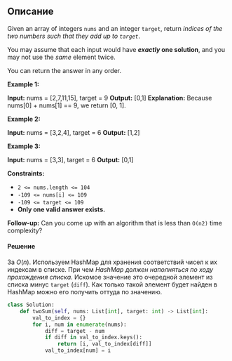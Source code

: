 ## Описание

Given an array of integers `nums` and an integer `target`, return _indices of the two numbers such that they add up to `target`_.

You may assume that each input would have **_exactly_ one solution**, and you may not use the _same_ element twice.

You can return the answer in any order.

**Example 1:**

**Input:** nums = [2,7,11,15], target = 9
**Output:** [0,1]
**Explanation:** Because nums[0] + nums[1] == 9, we return [0, 1].

**Example 2:**

**Input:** nums = [3,2,4], target = 6
**Output:** [1,2]

**Example 3:**

**Input:** nums = [3,3], target = 6
**Output:** [0,1]

**Constraints:**

- `2 <= nums.length <= 104`
- `-109 <= nums[i] <= 109`
- `-109 <= target <= 109`
- **Only one valid answer exists.**

**Follow-up:** Can you come up with an algorithm that is less than `O(n2)` time complexity?

#### Решение
 
За $O(n)$. Используем HashMap для хранения соответствий чисел к их индексам в списке. При чем *HashMap должен наполняться по ходу прохождения списка*. Искомое значение это очередной элемент из списка минус `target` (`diff`). Как только такой элемент будет найден в HashMap можно его получить оттуда по значению.

```python
class Solution:
    def twoSum(self, nums: List[int], target: int) -> List[int]:
        val_to_index = {}
        for i, num in enumerate(nums):
            diff = target - num
            if diff in val_to_index.keys():
                return [i, val_to_index[diff]]
            val_to_index[num] = i
```